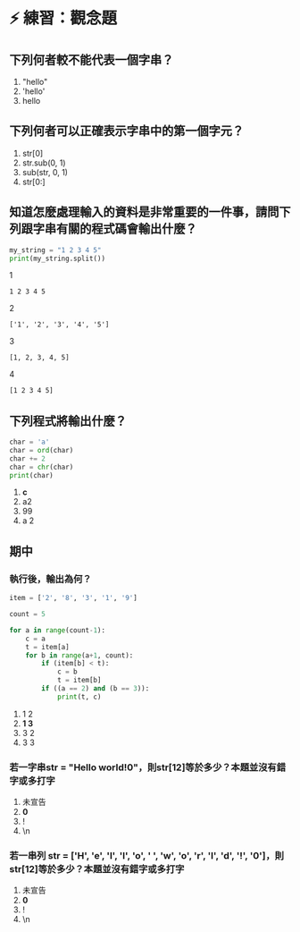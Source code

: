 # ⚡ 練習：觀念題

## 下列何者較不能代表一個字串？

1. "hello"
2. 'hello'
3. hello

## 下列何者可以正確表示字串中的第一個字元？

1. str\[0\]
2. str.sub\(0, 1\)
3. sub\(str, 0, 1\)
4. str\[0:\]

## 知道怎麼處理輸入的資料是非常重要的一件事，請問下列跟字串有關的程式碼會輸出什麼？

```python
my_string = "1 2 3 4 5"
print(my_string.split())
```

1

```text
1 2 3 4 5
```

2

```text
['1', '2', '3', '4', '5']
```

3

```text
[1, 2, 3, 4, 5]
```

4

```bash
[1 2 3 4 5]
```

## 下列程式將輸出什麼？

```python
char = 'a'
char = ord(char)
char += 2
char = chr(char)
print(char)
```

1. **c**
2. a2
3. 99
4. a 2

## 期中

### 執行後，輸出為何？

```python
item = ['2', '8', '3', '1', '9']

count = 5

for a in range(count-1):
    c = a
    t = item[a]
    for b in range(a+1, count):
        if (item[b] < t):
            c = b
            t = item[b]
        if ((a == 2) and (b == 3)):
            print(t, c)

```

1. 1 2
2. **1 3**
3. 3 2
4. 3 3

### 若一字串str = "Hello world!0"，則str\[12\]等於多少？本題並沒有錯字或多打字

1. 未宣告
2. **0**
3. !
4. \n

### 若一串列 str = \['H', 'e', 'l', 'l', 'o', ' ', 'w', 'o', 'r', 'l', 'd', '!', '0'\]，則str\[12\]等於多少？本題並沒有錯字或多打字

1. 未宣告
2. **0**
3. !
4. \n

### 



